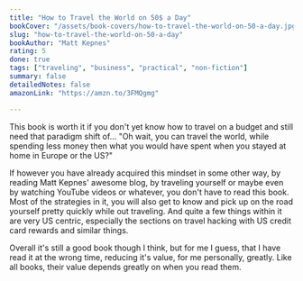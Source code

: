```yaml
---
title: "How to Travel the World on 50$ a Day"
bookCover: "/assets/book-covers/how-to-travel-the-world-on-50-a-day.jpg"
slug: "how-to-travel-the-world-on-50-a-day"
bookAuthor: "Matt Kepnes"
rating: 5
done: true
tags: ["traveling", "business", "practical", "non-fiction"]
summary: false
detailedNotes: false
amazonLink: "https://amzn.to/3FMQgmg"

---
```


This book is worth it if you don't yet know how to travel on a budget and still need that paradigm shift of... "Oh wait, you can travel the world, while spending less money then what you would have spent when you stayed at home in Europe or the US?" 

If however you have already acquired this mindset in some other way, by reading Matt Kepnes' awesome blog, by traveling yourself or maybe even by watching YouTube videos or whatever, you don't have to read this book. Most of the strategies in it, you will also get to know and pick up on the road yourself pretty quickly while out traveling. And quite a few things within it are very US centric, especially the sections on travel hacking with US credit card rewards and similar things. 

Overall it's still a good book though I think, but for me I guess, that I have read it at the wrong time, reducing it's value, for me personally, greatly. Like all books, their value depends greatly on when you read them.
